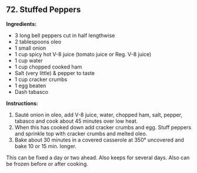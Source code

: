 ## 72. Stuffed Peppers

**Ingredients:**
- 3 long bell peppers cut in half lengthwise
- 2 tablespoons oleo
- 1 small onion
- 1 cup spicy hot V-8 juice (tomato juice or Reg. V-8 juice)
- 1 cup water
- 1 cup chopped cooked ham
- Salt (very little) & pepper to taste
- 1 cup cracker crumbs
- 1 egg beaten
- Dash tabasco

**Instructions:**
1. Sauté onion in oleo, add V-8 juice, water, chopped ham, salt, pepper, tabasco and cook about 45 minutes over low heat.
2. When this has cooked down add cracker crumbs and egg. Stuff peppers and sprinkle top with cracker crumbs and melted oleo.
3. Bake about 30 minutes in a covered casserole at 350° uncovered and bake 10 or 15 min. longer.

This can be fixed a day or two ahead. Also keeps for several days. Also can be frozen before or after cooking.